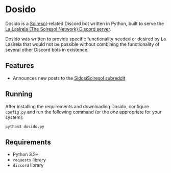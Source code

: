 # Dosido

Dosido is a [Solresol](https://en.wikipedia.org/wiki/Solresol)-related Discord bot written in Python, built to serve the [La Lasîrela (The Solresol Network) Discord server](https://discord.gg/2jaRATy).

Dosido was written to provide specific functionality needed or desired by La Lasîrela that would not be possible without combining the functionality of several other Discord bots in existence.

## Features

* Announces new posts to the [SidosiSolresol subreddit](https://www.reddit.com/r/sidosisolresol/)

## Running

After installing the requirements and downloading Dosido, configure `config.py` and run the following command (or the one appropriate for your system):

```
python3 dosido.py
```

## Requirements

* Python 3.5+
* `requests` library
* `discord` library